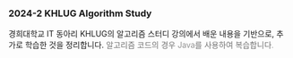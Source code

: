 ### 2024-2 KHLUG Algorithm Study

경희대학교 IT 동아리 KHLUG의 알고리즘 스터디 강의에서 배운 내용을 기반으로, 추가로 학습한 것을 정리합니다. <span style="color:#737373; font-size:14px; font-weight:300;"> 알고리즘 코드의 경우 Java를 사용하여 복습합니다.</span>